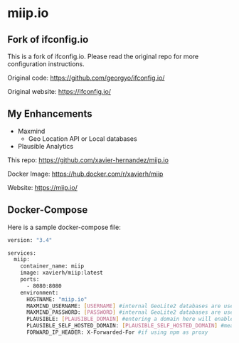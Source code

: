 
# miip.io

## Fork of ifconfig.io
This is a fork of ifconfig.io. Please read the original repo for more configuration instructions.

Original code: https://github.com/georgyo/ifconfig.io/

Original website: https://ifconfig.io/

## My Enhancements
- Maxmind
  - Geo Location API or Local databases
- Plausible Analytics

This repo: https://github.com/xavier-hernandez/miip.io

Docker Image: https://hub.docker.com/r/xavierh/miip

Website: https://miip.io/

## Docker-Compose

Here is a sample docker-compose file:

``` bash
version: "3.4"

services:
  miip:
    container_name: miip
    image: xavierh/miip:latest
    ports:
      - 8080:8080
    environment:
      HOSTNAME: "miip.io"
      MAXMIND_USERNAME: [USERNAME] #internal GeoLite2 databases are used if your not passing a username or password 
      MAXMIND_PASSWORD: [PASSWORD] #internal GeoLite2 databases are used if your not passing a username or password
      PLAUSIBLE: [PLAUSIBLE_DOMAIN] #entering a domain here will enable the snippet
      PLAUSIBLE_SELF_HOSTED_DOMAIN: [PLAUSIBLE_SELF_HOSTED_DOMAIN] #meant to set the JS script to your self hosted domain
      FORWARD_IP_HEADER: X-Forwarded-For #if using npm as proxy
```
